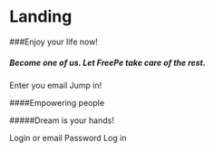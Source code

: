 # Landing

###Enjoy your life now!

##### Become one of us. Let FreePe take care of the rest.

 Enter you email  Jump in!

####Empowering people

#####Dream is your hands!

Login or email
Password
Log in

